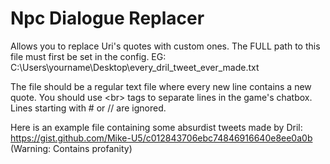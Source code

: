 # Npc Dialogue Replacer
Allows you to replace Uri's quotes with custom ones.
The FULL path to this file must first be set in the config.
EG: C:\Users\yourname\Desktop\every_dril_tweet_ever_made.txt

The file should be a regular text file where every new line contains a new quote.
You should use &lt;br&gt; tags to separate lines in the game's chatbox.
Lines starting with # or // are ignored.

Here is an example file containing some absurdist tweets made by Dril:
https://gist.github.com/Mike-U5/c012843706ebc74846916640e8ee0a0b
(Warning: Contains profanity)
